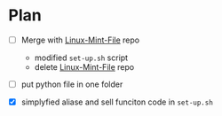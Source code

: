 # Plan

* [ ] Merge with [Linux-Mint-File](https://github.com/Dimorng/Linux-Mint-File.git) repo
    - modified `set-up.sh` script
    - delete [Linux-Mint-File](https://github.com/Dimorng/Linux-Mint-File.git) repo

* [ ] put python file in one folder

* [x] simplyfied aliase and sell funciton code in `set-up.sh`